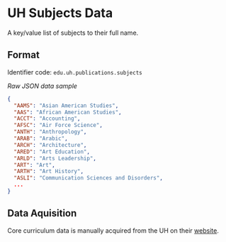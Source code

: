 # UH Subjects Data

A key/value list of subjects to their full name.

## Format

Identifier code: `edu.uh.publications.subjects`

*Raw JSON data sample*
```json
{
  "AAMS": "Asian American Studies",
  "AAS": "African American Studies",
  "ACCT": "Accounting",
  "AFSC": "Air Force Science",
  "ANTH": "Anthropology",
  "ARAB": "Arabic",
  "ARCH": "Architecture",
  "ARED": "Art Education",
  "ARLD": "Arts Leadership",
  "ART": "Art",
  "ARTH": "Art History",
  "ASLI": "Communication Sciences and Disorders",
  ...
}
```

## Data Aquisition

Core curriculum data is manually acquired from the UH on their [website](http://publications.uh.edu/content.php?catoid=37&navoid=13813).

